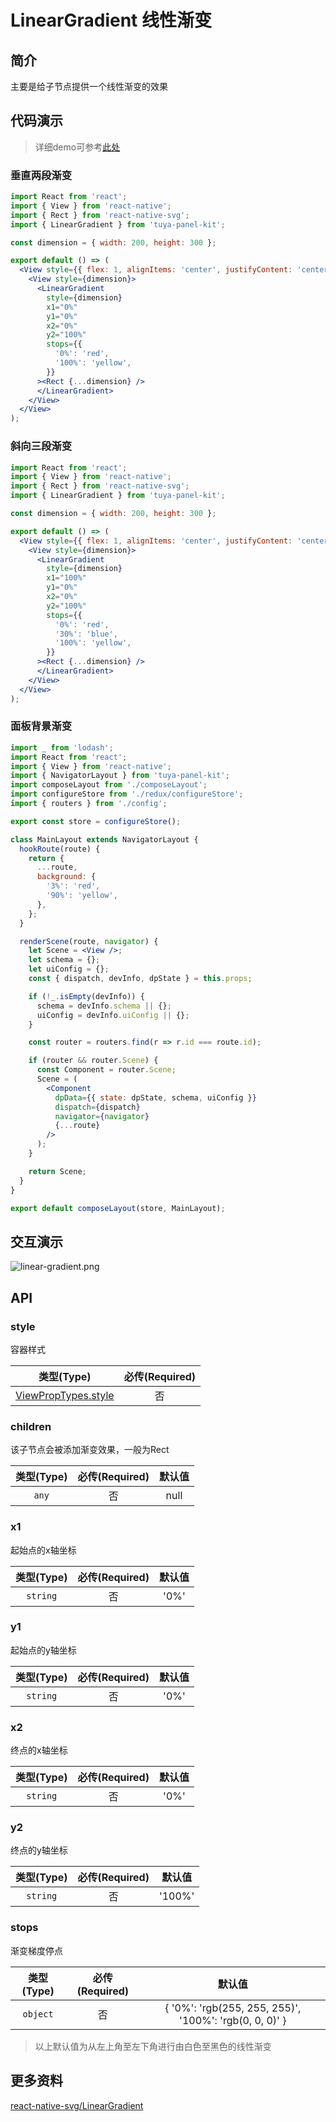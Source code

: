 # LinearGradient 线性渐变

<a name="e05dce83"></a>
## 简介
主要是给子节点提供一个线性渐变的效果

<a name="da441097"></a>
## 代码演示

> 详细demo可参考[此处](https://github.com/tuya/tuya-panel-kit/tree/master/example/src/scenes)

<a name="4df5d75b"></a>
### 垂直两段渐变

```jsx
import React from 'react';
import { View } from 'react-native';
import { Rect } from 'react-native-svg';
import { LinearGradient } from 'tuya-panel-kit';

const dimension = { width: 200, height: 300 };

export default () => (
  <View style={{ flex: 1, alignItems: 'center', justifyContent: 'center' }}>
    <View style={dimension}>
      <LinearGradient
        style={dimension}
        x1="0%"
        y1="0%"
        x2="0%"
        y2="100%"
        stops={{
          '0%': 'red',
          '100%': 'yellow',
        }}
      ><Rect {...dimension} />
      </LinearGradient>
    </View>
  </View>
);
```

<a name="6f50cd5a"></a>
### 斜向三段渐变

```jsx
import React from 'react';
import { View } from 'react-native';
import { Rect } from 'react-native-svg';
import { LinearGradient } from 'tuya-panel-kit';

const dimension = { width: 200, height: 300 };

export default () => (
  <View style={{ flex: 1, alignItems: 'center', justifyContent: 'center' }}>
    <View style={dimension}>
      <LinearGradient
        style={dimension}
        x1="100%"
        y1="0%"
        x2="0%"
        y2="100%"
        stops={{
          '0%': 'red',
          '30%': 'blue',
          '100%': 'yellow',
        }}
      ><Rect {...dimension} />
      </LinearGradient>
    </View>
  </View>
);
```

<a name="cc698dbd"></a>
### 面板背景渐变

```jsx
import _ from 'lodash';
import React from 'react';
import { View } from 'react-native';
import { NavigatorLayout } from 'tuya-panel-kit';
import composeLayout from './composeLayout';
import configureStore from './redux/configureStore';
import { routers } from './config';

export const store = configureStore();

class MainLayout extends NavigatorLayout {
  hookRoute(route) {
    return {
      ...route,
      background: {
        '3%': 'red',
        '90%': 'yellow',
      },
    };
  }

  renderScene(route, navigator) {
    let Scene = <View />;
    let schema = {};
    let uiConfig = {};
    const { dispatch, devInfo, dpState } = this.props;

    if (!_.isEmpty(devInfo)) {
      schema = devInfo.schema || {};
      uiConfig = devInfo.uiConfig || {};
    }

    const router = routers.find(r => r.id === route.id);

    if (router && router.Scene) {
      const Component = router.Scene;
      Scene = (
        <Component
          dpData={{ state: dpState, schema, uiConfig }}
          dispatch={dispatch}
          navigator={navigator}
          {...route}
        />
      );
    }

    return Scene;
  }
}

export default composeLayout(store, MainLayout);
```

## 交互演示

![linear-gradient.png](https://airtake-public-data.oss-cn-hangzhou.aliyuncs.com/fe-static/tuya-docs/93d12464-c7f1-4e40-b6d9-3fe67338882d.gif)

<a name="API"></a>
## API

<a name="style"></a>
### style

容器样式


| 类型(Type) | 必传(Required) |
| :---: | :---: |
| [ViewPropTypes.style](https://facebook.github.io/react-native/docs/style) | 否 |



<a name="children"></a>
### children

该子节点会被添加渐变效果，一般为Rect


| 类型(Type) | 必传(Required) | 默认值 |
| :---: | :---: | :---: |
| `any` | 否 | null |



<a name="x1"></a>
### x1

起始点的x轴坐标


| 类型(Type) | 必传(Required) | 默认值 |
| :---: | :---: | :---: |
| `string` | 否 | '0%' |



<a name="y1"></a>
### y1

起始点的y轴坐标


| 类型(Type) | 必传(Required) | 默认值 |
| :---: | :---: | :---: |
| `string` | 否 | '0%' |



<a name="x2"></a>
### x2

终点的x轴坐标


| 类型(Type) | 必传(Required) | 默认值 |
| :---: | :---: | :---: |
| `string` | 否 | '0%' |



<a name="y2"></a>
### y2

终点的y轴坐标


| 类型(Type) | 必传(Required) | 默认值 |
| :---: | :---: | :---: |
| `string` | 否 | '100%' |



<a name="stops"></a>
### stops

渐变梯度停点


| 类型(Type) | 必传(Required) | 默认值 |
| :---: | :---: | :---: |
| `object` | 否 | { '0%': 'rgb(255, 255, 255)', '100%': 'rgb(0, 0, 0)' } |



> 以上默认值为从左上角至左下角进行由白色至黑色的线性渐变

<a name="0169e326"></a>
## 更多资料

[react-native-svg/LinearGradient](https://github.com/react-native-community/react-native-svg#lineargradient)
